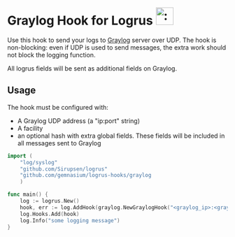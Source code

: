 # Graylog Hook for Logrus <img src="http://i.imgur.com/hTeVwmJ.png" width="40" height="40" alt=":walrus:" class="emoji" title=":walrus:" />

Use this hook to send your logs to [Graylog](http://graylog2.org) server over UDP.
The hook is non-blocking: even if UDP is used to send messages, the extra work
should not block the logging function.

All logrus fields will be sent as additional fields on Graylog.

## Usage

The hook must be configured with:

* A Graylog UDP address (a "ip:port" string)
* A facility
* an optional hash with extra global fields. These fields will be included in all messages sent to Graylog

```go
import (
    "log/syslog"
    "github.com/Sirupsen/logrus"
    "github.com/gemnasium/logrus-hooks/graylog
    )

func main() {
    log := logrus.New()
    hook, err := log.AddHook(graylog.NewGraylogHook("<graylog_ip>:<graylog_port>", "some_facility", map[string]interface{}{"foo": "bar"}))
    log.Hooks.Add(hook)
    log.Info("some logging message")
}
```
